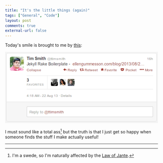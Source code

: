 ```yaml
---
title: "It's the little things (again)"
tags: ["General", "Code"]
layout: post
comments: true
external-url: false
---
```


Today's smile is brought to me by [this](https://twitter.com/ttimsmith/status/370369398315315200):

![Tim Smith sharing "Jekyll Rake Boilerplate" on Twitter](/images/blog/2013-08-22-twitter.png)

I must sound like a total ass[^20130822-1] but the truth is that I just get so happy when someone finds the stuff I make actually useful!

* * *

[^20130822-1]: I'm a swede, so I'm naturally affected by the [Law of Jante](http://en.wikipedia.org/wiki/Jante_law).
